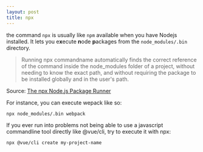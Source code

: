 ```yaml
---
layout: post
title: npx
---
```


the command ```npx```  is usually like ```npm``` available when you have Nodejs installed. It lets you e**x**ecute **n**ode **p**ackages from the ```node_modules/.bin``` directory.

> Running npx commandname automatically finds the correct reference of the command inside the node_modules folder of a project, without needing to know the exact path, and without requiring the package to be installed globally and in the user's path.

Source: [The npx Node.js Package Runner](https://nodejs.dev/learn/the-npx-nodejs-package-runner)

For instance, you can execute wepack like so:

```npx node_modules/.bin webpack```

If you ever run into problems not being able to use a javascript commandline tool directly like @vue/cli, try to execute it with npx:

```npx @vue/cli create my-project-name```